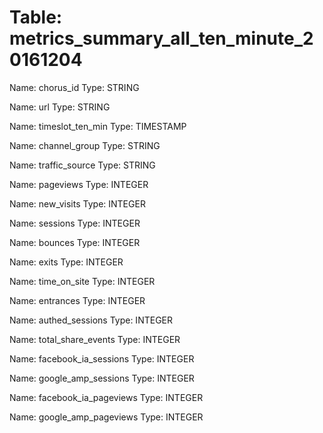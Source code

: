 Table: metrics_summary_all_ten_minute_20161204
==============================================

Name: chorus_id
Type: STRING

Name: url
Type: STRING

Name: timeslot_ten_min
Type: TIMESTAMP

Name: channel_group
Type: STRING

Name: traffic_source
Type: STRING

Name: pageviews
Type: INTEGER

Name: new_visits
Type: INTEGER

Name: sessions
Type: INTEGER

Name: bounces
Type: INTEGER

Name: exits
Type: INTEGER

Name: time_on_site
Type: INTEGER

Name: entrances
Type: INTEGER

Name: authed_sessions
Type: INTEGER

Name: total_share_events
Type: INTEGER

Name: facebook_ia_sessions
Type: INTEGER

Name: google_amp_sessions
Type: INTEGER

Name: facebook_ia_pageviews
Type: INTEGER

Name: google_amp_pageviews
Type: INTEGER

